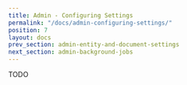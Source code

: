 ```yaml
---
title: Admin - Configuring Settings
permalink: "/docs/admin-configuring-settings/"
position: 7
layout: docs
prev_section: admin-entity-and-document-settings
next_section: admin-background-jobs
---
```


TODO
